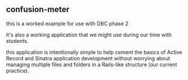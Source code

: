 ## confusion-meter

this is a worked example for use with DBC phase 2

it's also a working application that we might use during our time with students.

this application is intentionally simple to help cement the basics of Active Record and Sinatra application development without worrying about managing multiple files and folders in a Rails-like structure (our current practice).

